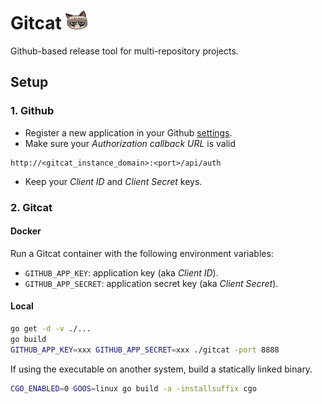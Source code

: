 # Gitcat <img src="https://github.com/optiflows/gitcat/blob/master/webapp/images/gitcat.png" width="35px" height="30px">

Github-based release tool for multi-repository projects.

## Setup

### 1. Github

* Register a new application in your Github [settings](https://github.com/settings/developers).
* Make sure your _Authorization callback URL_ is valid
```
http://<gitcat_instance_domain>:<port>/api/auth
```
* Keep your _Client ID_ and _Client Secret_ keys.

### 2. Gitcat

#### Docker

Run a Gitcat container with the following environment variables:
* `GITHUB_APP_KEY`: application key (aka _Client ID_).
* `GITHUB_APP_SECRET`: application secret key (aka _Client Secret_).

#### Local

```bash
go get -d -v ./...
go build
GITHUB_APP_KEY=xxx GITHUB_APP_SECRET=xxx ./gitcat -port 8888
```

If using the executable on another system, build a statically linked binary.

```bash
CGO_ENABLED=0 GOOS=linux go build -a -installsuffix cgo
```
